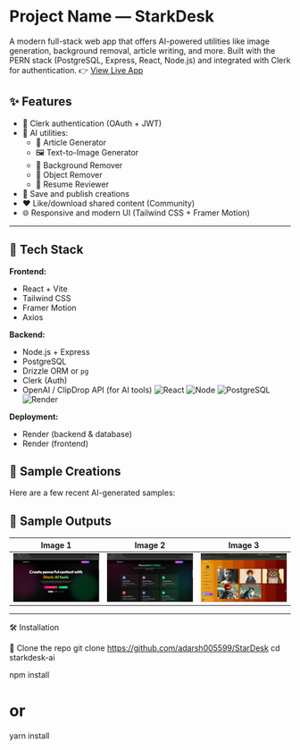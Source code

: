 # Project Name — StarkDesk 

A modern full-stack web app that offers AI-powered utilities like image generation, background removal, article writing, and more. Built with the PERN stack (PostgreSQL, Express, React, Node.js) and integrated with Clerk for authentication.
👉 [View Live App](https://star-desk.vercel.app)

## ✨ Features

- 🔐 Clerk authentication (OAuth + JWT)
- 🧠 AI utilities:
  - 📝 Article Generator
  - 🖼️ Text-to-Image Generator
  - 🧹 Background Remover
  - 🎯 Object Remover
  - 📄 Resume Reviewer
- 💾 Save and publish creations
- ❤️ Like/download shared content (Community)
- 🌐 Responsive and modern UI (Tailwind CSS + Framer Motion)

---

## 🧰 Tech Stack

**Frontend:**
- React + Vite
- Tailwind CSS
- Framer Motion
- Axios

**Backend:**
- Node.js + Express
- PostgreSQL
- Drizzle ORM or `pg`
- Clerk (Auth)
- OpenAI / ClipDrop API (for AI tools)
![React](https://img.shields.io/badge/Frontend-React-blue)
![Node](https://img.shields.io/badge/Backend-Node.js-green)
![PostgreSQL](https://img.shields.io/badge/Database-PostgreSQL-blue)
![Render](https://img.shields.io/badge/Hosted%20On-Render-orange)


**Deployment:**
- Render (backend & database)
- Render (frontend)

## 📸 Sample Creations

Here are a few recent AI-generated samples:

## 📸 Sample Outputs

| Image 1 | Image 2 | Image 3 |
|--------|---------|---------|
| ![](client/src/assets/Screenshot%20(168).png) | ![](client/src/assets/Screenshot%20(169).png) | ![](client/src/assets/Screenshot%20(171).png) |

---
 🛠️ Installation

🚩 Clone the repo
git clone https://github.com/adarsh005599/StarDesk
cd starkdesk-ai

npm install
# or
yarn install


